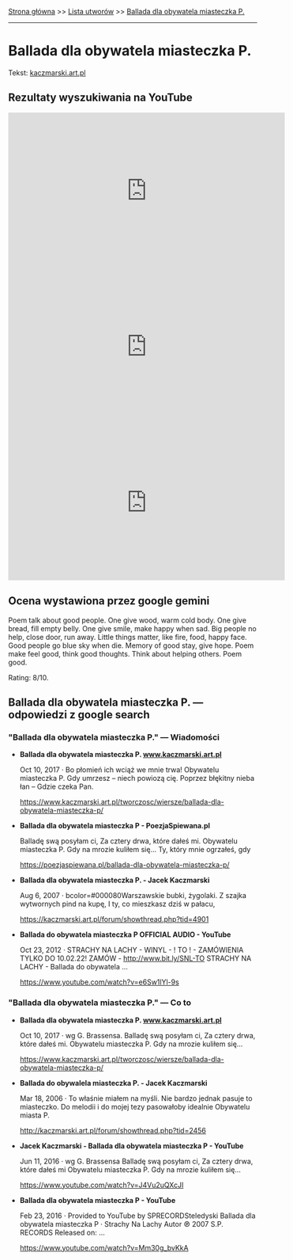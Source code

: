 [Strona główna](../index.md) >> [Lista utworów](../list.md) >> [Ballada dla obywatela miasteczka P.](33.md)

---

# Ballada dla obywatela miasteczka P.

Tekst: [kaczmarski.art.pl](https://www.kaczmarski.art.pl/tworczosc/wiersze/ballada-dla-obywatela-miasteczka-p/)

## Rezultaty wyszukiwania na YouTube

<iframe width="560" height="315" src="https://www.youtube.com/embed/J4Vu2uQXcJI?si=IdontcarewhotheIRSsendsImnotpayingtaxes" title="YouTube video player" frameborder="0" allow="accelerometer; autoplay; clipboard-write; encrypted-media; gyroscope; picture-in-picture; web-share" referrerpolicy="strict-origin-when-cross-origin" allowfullscreen></iframe>

<iframe width="560" height="315" src="https://www.youtube.com/embed/mA3jbTgpIAY?si=IdontcarewhotheIRSsendsImnotpayingtaxes" title="YouTube video player" frameborder="0" allow="accelerometer; autoplay; clipboard-write; encrypted-media; gyroscope; picture-in-picture; web-share" referrerpolicy="strict-origin-when-cross-origin" allowfullscreen></iframe>

<iframe width="560" height="315" src="https://www.youtube.com/embed/VQRX_ZOZ3IQ?si=IdontcarewhotheIRSsendsImnotpayingtaxes" title="YouTube video player" frameborder="0" allow="accelerometer; autoplay; clipboard-write; encrypted-media; gyroscope; picture-in-picture; web-share" referrerpolicy="strict-origin-when-cross-origin" allowfullscreen></iframe>

## Ocena wystawiona przez google gemini

Poem talk about good people. One give wood, warm cold body. One give bread, fill empty belly. One give smile, make happy when sad. Big people no help, close door, run away. Little things matter, like fire, food, happy face. Good people go blue sky when die. Memory of good stay, give hope. Poem make feel good, think good thoughts. Think about helping others. Poem good.

Rating: 8/10.


## Ballada dla obywatela miasteczka P. — odpowiedzi z google search

### "Ballada dla obywatela miasteczka P." — Wiadomości

- **Ballada dla obywatela miasteczka P. www.kaczmarski.art.pl**

    Oct 10, 2017  ·  Bo płomień ich wciąż we mnie trwa! Obywatelu miasteczka P. Gdy umrzesz – niech powiozą cię. Poprzez błękitny nieba łan – Gdzie czeka Pan. 

   <https://www.kaczmarski.art.pl/tworczosc/wiersze/ballada-dla-obywatela-miasteczka-p/>
- **Ballada dla obywatela miasteczka P - PoezjaSpiewana.pl**

    Balladę swą posyłam ci, Za cztery drwa, które dałeś mi. Obywatelu miasteczka P. Gdy na mrozie kuliłem się… Ty, który mnie ogrzałeś, gdy 

   <https://poezjaspiewana.pl/ballada-dla-obywatela-miasteczka-p/>
- **Ballada dla obywatela miasteczka P. - Jacek Kaczmarski**

    Aug 6, 2007  ·  bcolor=#000080Warszawskie bubki, żygolaki. Z szajka wytwornych pind na kupę, I ty, co mieszkasz dziś w pałacu, 

   <https://kaczmarski.art.pl/forum/showthread.php?tid=4901>
- **Ballada do obywatela miasteczka P OFFICIAL AUDIO - YouTube**

    Oct 23, 2012  ·  STRACHY NA LACHY - WINYL - ! TO ! - ZAMÓWIENIA TYLKO DO 10.02.22! ZAMÓW - http://www.bit.ly/SNL-TO STRACHY NA LACHY - Ballada do obywatela ... 

   <https://www.youtube.com/watch?v=e6Sw1lYl-9s>

### "Ballada dla obywatela miasteczka P." — Co to

- **Ballada dla obywatela miasteczka P. www.kaczmarski.art.pl**

    Oct 10, 2017  ·  wg G. Brassensa. Balladę swą posyłam ci, Za cztery drwa, które dałeś mi. Obywatelu miasteczka P. Gdy na mrozie kuliłem się… 

   <https://www.kaczmarski.art.pl/tworczosc/wiersze/ballada-dla-obywatela-miasteczka-p/>
- **Ballada do obywalela miasteczka P. - Jacek Kaczmarski**

    Mar 18, 2006  ·  To właśnie miałem na myśli. Nie bardzo jednak pasuje to miasteczko. Do melodii i do mojej tezy pasowałoby idealnie Obywatelu miasta P. 

   <http://kaczmarski.art.pl/forum/showthread.php?tid=2456>
- **Jacek Kaczmarski - Ballada dla obywatela miasteczka P - YouTube**

    Jun 11, 2016  ·  wg G. Brassensa Balladę swą posyłam ci, Za cztery drwa, które dałeś mi Obywatelu miasteczka P. Gdy na mrozie kuliłem się… 

   <https://www.youtube.com/watch?v=J4Vu2uQXcJI>
- **Ballada dla obywatela miasteczka P - YouTube**

    Feb 23, 2016  ·  Provided to YouTube by SPRECORDSteledyski Ballada dla obywatela miasteczka P · Strachy Na Lachy Autor ℗ 2007 S.P. RECORDS Released on: ... 

   <https://www.youtube.com/watch?v=Mm30g_bvKkA>

